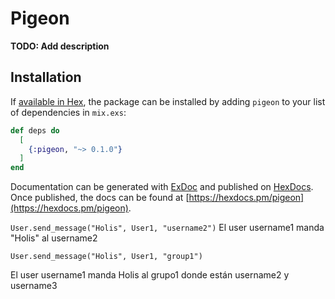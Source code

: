 # Pigeon

**TODO: Add description**

## Installation

If [available in Hex](https://hex.pm/docs/publish), the package can be installed
by adding `pigeon` to your list of dependencies in `mix.exs`:

```elixir
def deps do
  [
    {:pigeon, "~> 0.1.0"}
  ]
end
```

Documentation can be generated with [ExDoc](https://github.com/elixir-lang/ex_doc)
and published on [HexDocs](https://hexdocs.pm). Once published, the docs can
be found at [https://hexdocs.pm/pigeon](https://hexdocs.pm/pigeon).


`User.send_message("Holis", User1, "username2")`
El user username1 manda "Holis" al username2

`User.send_message("Holis", User1, "group1")`

El user username1 manda Holis al grupo1 donde están username2 y username3